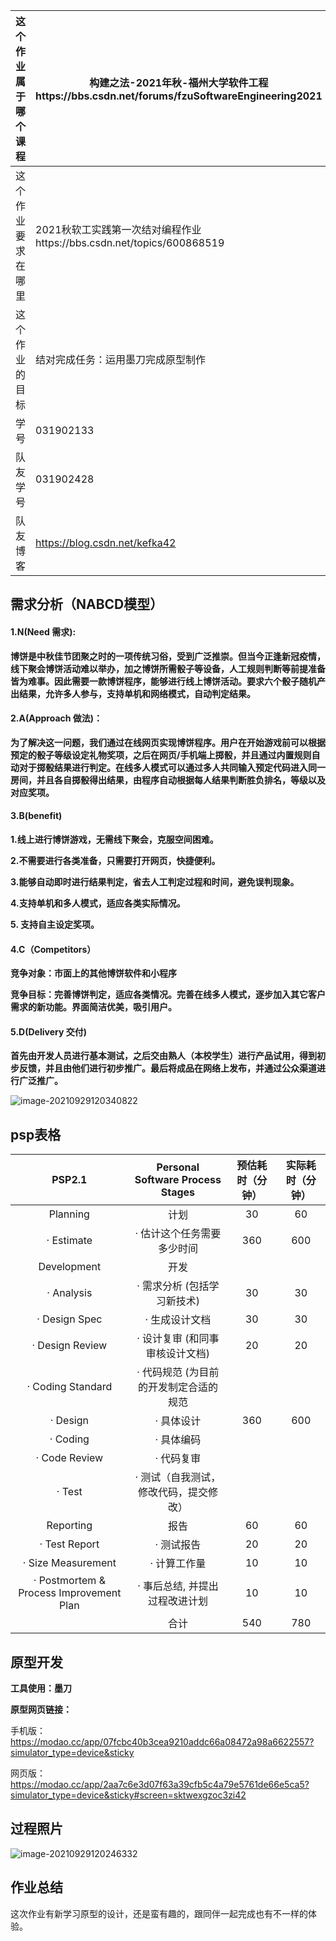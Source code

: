 | 这个作业属于哪个课程 | 构建之法-2021年秋-福州大学软件工程https://bbs.csdn.net/forums/fzuSoftwareEngineering2021 |
| -------------------- | ------------------------------------------------------------ |
| 这个作业要求在哪里   | 2021秋软工实践第一次结对编程作业https://bbs.csdn.net/topics/600868519 |
| 这个作业的目标       | 结对完成任务：运用墨刀完成原型制作                           |
| 学号                 | 031902133                                                    |
| 队友学号                 | 031902428                                                  |
| 队友博客                 | https://blog.csdn.net/kefka42                                                    |

## 需求分析（NABCD模型）

#### **1.N(Need** **需求):**

**博饼是中秋佳节团聚之时的一项传统习俗，受到广泛推崇。但当今正逢新冠疫情，线下聚会博饼活动难以举办，加之博饼所需骰子等设备，人工规则判断等前提准备皆为难事。因此需要一款博饼程序，能够进行线上博饼活动。要求六个骰子随机产出结果，允许多人参与，支持单机和网络模式，自动判定结果。**

 

#### **2.A(Approach** **做法)：**

**为了解决这一问题，我们通过在线网页实现博饼程序。用户在开始游戏前可以根据预定的骰子等级设定礼物奖项，之后在网页/手机端上掷骰，并且通过内置规则自动对于掷骰结果进行判定。在线多人模式可以通过多人共同输入预定代码进入同一房间，并且各自掷骰得出结果，由程序自动根据每人结果判断胜负排名，等级以及对应奖项。**

 

#### **3.B(benefit)**

**1.线上进行博饼游戏，无需线下聚会，克服空间困难。** 

**2.不需要进行各类准备，只需要打开网页，快捷便利。**

**3.能够自动即时进行结果判定，省去人工判定过程和时间，避免误判现象。**

**4.支持单机和多人模式，适应各类实际情况。**

**5. 支持自主设定奖项。**

 

#### **4.C（Competitors）**

**竞争对象：市面上的其他博饼软件和小程序**

**竞争目标：完善博饼判定，适应各类情况。完善在线多人模式，逐步加入其它客户需求的新功能。界面简洁优美，吸引用户。**

 

#### **5.D(Delivery** **交付)**

**首先由开发人员进行基本测试，之后交由熟人（本校学生）进行产品试用，得到初步反馈，并且由他们进行初步推广。最后将成品在网络上发布，并通过公众渠道进行广泛推广。**

![image-20210929120340822](C:\Users\瀚垠\AppData\Roaming\Typora\typora-user-images\image-20210929120340822.png)



## psp表格

|               **PSP2.1**                |  **Personal Software Process Stages**  | **预估耗时（分钟）** | **实际耗时（分钟）** |
| :-------------------------------------: | :------------------------------------: | :------------------: | :------------------: |
|                Planning                 |                  计划                  |          30          |          60          |
|               · Estimate                |       · 估计这个任务需要多少时间       |         360          |         600          |
|               Development               |                  开发                  |                      |                      |
|               · Analysis                |      · 需求分析 (包括学习新技术)       |          30          |          30          |
|              · Design Spec              |             · 生成设计文档             |          30          |          30          |
|             · Design Review             |    · 设计复审 (和同事审核设计文档)     |          20          |          20          |
|            · Coding Standard            | · 代码规范 (为目前的开发制定合适的规范 |                      |                      |
|                · Design                 |               · 具体设计               |         360          |         600          |
|                · Coding                 |               · 具体编码               |                      |                      |
|              · Code Review              |               · 代码复审               |                      |                      |
|                 · Test                  | · 测试（自我测试，修改代码，提交修改） |                      |                      |
|                Reporting                |                  报告                  |          60          |          60          |
|              · Test Report              |               · 测试报告               |          20          |          20          |
|           · Size Measurement            |              · 计算工作量              |          10          |          10          |
| · Postmortem & Process Improvement Plan |     · 事后总结, 并提出过程改进计划     |          10          |          10          |
|                                         |                  合计                  |         540          |         780          |



## 原型开发

**工具使用：墨刀**

**原型网页链接：**

手机版：https://modao.cc/app/07fcbc40b3cea9210addc66a08472a98a6622557?simulator_type=device&sticky

网页版：https://modao.cc/app/2aa7c6e3d07f63a39cfb5c4a79e5761de66e5ca5?simulator_type=device&sticky#screen=sktwexgzoc3zi42

## 过程照片

![image-20210929120246332](C:\Users\瀚垠\AppData\Roaming\Typora\typora-user-images\image-20210929120246332.png)

## 作业总结

这次作业有新学习原型的设计，还是蛮有趣的，跟同伴一起完成也有不一样的体验。
